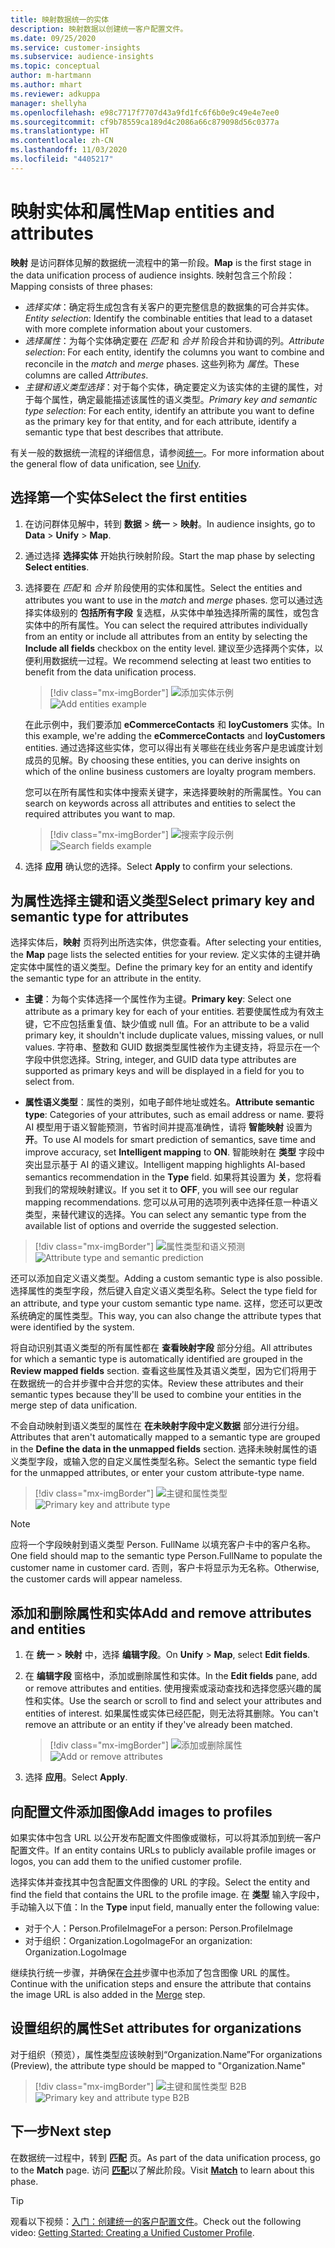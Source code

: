 ```yaml
---
title: 映射数据统一的实体
description: 映射数据以创建统一客户配置文件。
ms.date: 09/25/2020
ms.service: customer-insights
ms.subservice: audience-insights
ms.topic: conceptual
author: m-hartmann
ms.author: mhart
ms.reviewer: adkuppa
manager: shellyha
ms.openlocfilehash: e98c7717f7707d43a9fd1fc6f6b0e9c49e4e7ee0
ms.sourcegitcommit: cf9b78559ca189d4c2086a66c879098d56c0377a
ms.translationtype: HT
ms.contentlocale: zh-CN
ms.lasthandoff: 11/03/2020
ms.locfileid: "4405217"
---
```

# <a name="map-entities-and-attributes"></a><span data-ttu-id="6c987-103">映射实体和属性</span><span class="sxs-lookup"><span data-stu-id="6c987-103">Map entities and attributes</span></span>

<span data-ttu-id="6c987-104">**映射** 是访问群体见解的数据统一流程中的第一阶段。</span><span class="sxs-lookup"><span data-stu-id="6c987-104">**Map** is the first stage in the data unification process of audience insights.</span></span> <span data-ttu-id="6c987-105">映射包含三个阶段：</span><span class="sxs-lookup"><span data-stu-id="6c987-105">Mapping consists of three phases:</span></span>

- <span data-ttu-id="6c987-106">*选择实体*：确定将生成包含有关客户的更完整信息的数据集的可合并实体。</span><span class="sxs-lookup"><span data-stu-id="6c987-106">*Entity selection*: Identify the combinable entities that lead to a dataset with more complete information about your customers.</span></span>
- <span data-ttu-id="6c987-107">*选择属性*：为每个实体确定要在 *匹配* 和 *合并* 阶段合并和协调的列。</span><span class="sxs-lookup"><span data-stu-id="6c987-107">*Attribute selection*: For each entity, identify the columns you want to combine and reconcile in the *match* and *merge* phases.</span></span> <span data-ttu-id="6c987-108">这些列称为 *属性*。</span><span class="sxs-lookup"><span data-stu-id="6c987-108">These columns are called *Attributes*.</span></span>
- <span data-ttu-id="6c987-109">*主键和语义类型选择*：对于每个实体，确定要定义为该实体的主键的属性，对于每个属性，确定最能描述该属性的语义类型。</span><span class="sxs-lookup"><span data-stu-id="6c987-109">*Primary key and semantic type selection*: For each entity, identify an attribute you want to define as the primary key for that entity, and for each attribute, identify a semantic type that best describes that attribute.</span></span>

<span data-ttu-id="6c987-110">有关一般的数据统一流程的详细信息，请参阅[统一](data-unification.md)。</span><span class="sxs-lookup"><span data-stu-id="6c987-110">For more information about the general flow of data unification, see [Unify](data-unification.md).</span></span>

## <a name="select-the-first-entities"></a><span data-ttu-id="6c987-111">选择第一个实体</span><span class="sxs-lookup"><span data-stu-id="6c987-111">Select the first entities</span></span>

1. <span data-ttu-id="6c987-112">在访问群体见解中，转到 **数据** > **统一** > **映射**。</span><span class="sxs-lookup"><span data-stu-id="6c987-112">In audience insights, go to **Data** > **Unify** > **Map**.</span></span>

2. <span data-ttu-id="6c987-113">通过选择 **选择实体** 开始执行映射阶段。</span><span class="sxs-lookup"><span data-stu-id="6c987-113">Start the map phase by selecting **Select entities**.</span></span>

3. <span data-ttu-id="6c987-114">选择要在 *匹配* 和 *合并* 阶段使用的实体和属性。</span><span class="sxs-lookup"><span data-stu-id="6c987-114">Select the entities and attributes you want to use in the *match* and *merge* phases.</span></span> <span data-ttu-id="6c987-115">您可以通过选择实体级别的 **包括所有字段** 复选框，从实体中单独选择所需的属性，或包含实体中的所有属性。</span><span class="sxs-lookup"><span data-stu-id="6c987-115">You can select the required attributes individually from an entity or include all attributes from an entity by selecting the **Include all fields** checkbox on the entity level.</span></span> <span data-ttu-id="6c987-116">建议至少选择两个实体，以便利用数据统一过程。</span><span class="sxs-lookup"><span data-stu-id="6c987-116">We recommend selecting at least two entities to benefit from the data unification process.</span></span>

   > [!div class="mx-imgBorder"]
   > <span data-ttu-id="6c987-117">![添加实体示例](media/data-manager-configure-map-add-entities-example.png "添加实体示例")</span><span class="sxs-lookup"><span data-stu-id="6c987-117">![Add entities example](media/data-manager-configure-map-add-entities-example.png "Add entities example")</span></span>

   <span data-ttu-id="6c987-118">在此示例中，我们要添加 **eCommerceContacts** 和 **loyCustomers** 实体。</span><span class="sxs-lookup"><span data-stu-id="6c987-118">In this example, we're adding the **eCommerceContacts** and **loyCustomers** entities.</span></span> <span data-ttu-id="6c987-119">通过选择这些实体，您可以得出有关哪些在线业务客户是忠诚度计划成员的见解。</span><span class="sxs-lookup"><span data-stu-id="6c987-119">By choosing these entities, you can derive insights on which of the online business customers are loyalty program members.</span></span>
   
   <span data-ttu-id="6c987-120">您可以在所有属性和实体中搜索关键字，来选择要映射的所需属性。</span><span class="sxs-lookup"><span data-stu-id="6c987-120">You can search on keywords across all attributes and entities to select the required attributes you want to map.</span></span>
   
     > [!div class="mx-imgBorder"]
   > <span data-ttu-id="6c987-121">![搜索字段示例](media/data-manager-configure-map-search-fields-example.png "搜索字段示例")</span><span class="sxs-lookup"><span data-stu-id="6c987-121">![Search fields example](media/data-manager-configure-map-search-fields-example.png "Search fields example")</span></span>

4. <span data-ttu-id="6c987-122">选择 **应用** 确认您的选择。</span><span class="sxs-lookup"><span data-stu-id="6c987-122">Select **Apply** to confirm your selections.</span></span>

## <a name="select-primary-key-and-semantic-type-for-attributes"></a><span data-ttu-id="6c987-123">为属性选择主键和语义类型</span><span class="sxs-lookup"><span data-stu-id="6c987-123">Select primary key and semantic type for attributes</span></span>

<span data-ttu-id="6c987-124">选择实体后，**映射** 页将列出所选实体，供您查看。</span><span class="sxs-lookup"><span data-stu-id="6c987-124">After selecting your entities, the **Map** page lists the selected entities for your review.</span></span> <span data-ttu-id="6c987-125">定义实体的主键并确定实体中属性的语义类型。</span><span class="sxs-lookup"><span data-stu-id="6c987-125">Define the primary key for an entity and identify the semantic type for an attribute in the entity.</span></span>

- <span data-ttu-id="6c987-126">**主键**：为每个实体选择一个属性作为主键。</span><span class="sxs-lookup"><span data-stu-id="6c987-126">**Primary key**: Select one attribute as a primary key for each of your entities.</span></span> <span data-ttu-id="6c987-127">若要使属性成为有效主键，它不应包括重复值、缺少值或 null 值。</span><span class="sxs-lookup"><span data-stu-id="6c987-127">For an attribute to be a valid primary key, it shouldn't include duplicate values, missing values, or null values.</span></span> <span data-ttu-id="6c987-128">字符串、整数和 GUID 数据类型属性被作为主键支持，将显示在一个字段中供您选择。</span><span class="sxs-lookup"><span data-stu-id="6c987-128">String, integer, and GUID data type attributes are supported as primary keys and will be displayed in a field for you to select from.</span></span>

- <span data-ttu-id="6c987-129">**属性语义类型**：属性的类别，如电子邮件地址或姓名。</span><span class="sxs-lookup"><span data-stu-id="6c987-129">**Attribute semantic type**: Categories of your attributes, such as email address or name.</span></span> <span data-ttu-id="6c987-130">要将 AI 模型用于语义智能预测，节省时间并提高准确性，请将 **智能映射** 设置为 **开**。</span><span class="sxs-lookup"><span data-stu-id="6c987-130">To use AI models for smart prediction of semantics, save time and improve accuracy, set **Intelligent mapping** to **ON**.</span></span> <span data-ttu-id="6c987-131">智能映射在 **类型** 字段中突出显示基于 AI 的语义建议。</span><span class="sxs-lookup"><span data-stu-id="6c987-131">Intelligent mapping highlights AI-based semantics recommendation in the **Type** field.</span></span> <span data-ttu-id="6c987-132">如果将其设置为 **关**，您将看到我们的常规映射建议。</span><span class="sxs-lookup"><span data-stu-id="6c987-132">If you set it to **OFF**, you will see our regular mapping recommendations.</span></span> <span data-ttu-id="6c987-133">您可以从可用的选项列表中选择任意一种语义类型，来替代建议的选择。</span><span class="sxs-lookup"><span data-stu-id="6c987-133">You can select any semantic type from the available list of options and override the suggested selection.</span></span>

> [!div class="mx-imgBorder"]
> <span data-ttu-id="6c987-134">![属性类型和语义预测](media/data-manager-configure-map-add-attributes-semantic-prediction.png "属性类型和语义预测")</span><span class="sxs-lookup"><span data-stu-id="6c987-134">![Attribute type and semantic prediction](media/data-manager-configure-map-add-attributes-semantic-prediction.png "Attribute type and semantic prediction")</span></span>

<span data-ttu-id="6c987-135">还可以添加自定义语义类型。</span><span class="sxs-lookup"><span data-stu-id="6c987-135">Adding a custom semantic type is also possible.</span></span> <span data-ttu-id="6c987-136">选择属性的类型字段，然后键入自定义语义类型名称。</span><span class="sxs-lookup"><span data-stu-id="6c987-136">Select the type field for an attribute, and type your custom semantic type name.</span></span> <span data-ttu-id="6c987-137">这样，您还可以更改系统确定的属性类型。</span><span class="sxs-lookup"><span data-stu-id="6c987-137">This way, you can also change the attribute types that were identified by the system.</span></span>

<span data-ttu-id="6c987-138">将自动识别其语义类型的所有属性都在 **查看映射字段** 部分分组。</span><span class="sxs-lookup"><span data-stu-id="6c987-138">All attributes for which a semantic type is automatically identified are grouped in the **Review mapped fields** section.</span></span> <span data-ttu-id="6c987-139">查看这些属性及其语义类型，因为它们将用于在数据统一的合并步骤中合并您的实体。</span><span class="sxs-lookup"><span data-stu-id="6c987-139">Review these attributes and their semantic types because they'll be used to combine your entities in the merge step of data unification.</span></span>

<span data-ttu-id="6c987-140">不会自动映射到语义类型的属性在 **在未映射字段中定义数据** 部分进行分组。</span><span class="sxs-lookup"><span data-stu-id="6c987-140">Attributes that aren't automatically mapped to a semantic type are grouped in the **Define the data in the unmapped fields** section.</span></span> <span data-ttu-id="6c987-141">选择未映射属性的语义类型字段，或输入您的自定义属性类型名称。</span><span class="sxs-lookup"><span data-stu-id="6c987-141">Select the semantic type field for the unmapped attributes, or enter your custom attribute-type name.</span></span>

> [!div class="mx-imgBorder"]
> <span data-ttu-id="6c987-142">![主键和属性类型](media/data-manager-configure-map-add-attributes.png "主键和属性类型")</span><span class="sxs-lookup"><span data-stu-id="6c987-142">![Primary key and attribute type](media/data-manager-configure-map-add-attributes.png "Primary key and attribute type")</span></span>

> [!NOTE]
> <span data-ttu-id="6c987-143">应将一个字段映射到语义类型 Person. FullName 以填充客户卡中的客户名称。</span><span class="sxs-lookup"><span data-stu-id="6c987-143">One field should map to the semantic type Person.FullName to populate the customer name in customer card.</span></span> <span data-ttu-id="6c987-144">否则，客户卡将显示为无名称。</span><span class="sxs-lookup"><span data-stu-id="6c987-144">Otherwise, the customer cards will appear nameless.</span></span> 

## <a name="add-and-remove-attributes-and-entities"></a><span data-ttu-id="6c987-145">添加和删除属性和实体</span><span class="sxs-lookup"><span data-stu-id="6c987-145">Add and remove attributes and entities</span></span>

1. <span data-ttu-id="6c987-146">在 **统一** > **映射** 中，选择 **编辑字段**。</span><span class="sxs-lookup"><span data-stu-id="6c987-146">On **Unify** > **Map**, select **Edit fields**.</span></span>

2. <span data-ttu-id="6c987-147">在 **编辑字段** 窗格中，添加或删除属性和实体。</span><span class="sxs-lookup"><span data-stu-id="6c987-147">In the **Edit fields** pane, add or remove attributes and entities.</span></span> <span data-ttu-id="6c987-148">使用搜索或滚动查找和选择您感兴趣的属性和实体。</span><span class="sxs-lookup"><span data-stu-id="6c987-148">Use the search or scroll to find and select your attributes and entities of interest.</span></span> <span data-ttu-id="6c987-149">如果属性或实体已经匹配，则无法将其删除。</span><span class="sxs-lookup"><span data-stu-id="6c987-149">You can't remove an attribute or an entity if they've already been matched.</span></span>

   > [!div class="mx-imgBorder"]
   > <span data-ttu-id="6c987-150">![添加或删除属性](media/configure-data-map-edit.png "添加或删除属性")</span><span class="sxs-lookup"><span data-stu-id="6c987-150">![Add or remove attributes](media/configure-data-map-edit.png "Add or remove attributes")</span></span>

3. <span data-ttu-id="6c987-151">选择 **应用**。</span><span class="sxs-lookup"><span data-stu-id="6c987-151">Select **Apply**.</span></span>

## <a name="add-images-to-profiles"></a><span data-ttu-id="6c987-152">向配置文件添加图像</span><span class="sxs-lookup"><span data-stu-id="6c987-152">Add images to profiles</span></span>

<span data-ttu-id="6c987-153">如果实体中包含 URL 以公开发布配置文件图像或徽标，可以将其添加到统一客户配置文件。</span><span class="sxs-lookup"><span data-stu-id="6c987-153">If an entity contains URLs to publicly available profile images or logos, you can add them to the unified customer profile.</span></span>

<span data-ttu-id="6c987-154">选择实体并查找其中包含配置文件图像的 URL 的字段。</span><span class="sxs-lookup"><span data-stu-id="6c987-154">Select the entity and find the field that contains the URL to the profile image.</span></span> <span data-ttu-id="6c987-155">在 **类型** 输入字段中，手动输入以下值：</span><span class="sxs-lookup"><span data-stu-id="6c987-155">In the **Type** input field, manually enter the following value:</span></span> 
- <span data-ttu-id="6c987-156">对于个人：Person.ProfileImage</span><span class="sxs-lookup"><span data-stu-id="6c987-156">For a person: Person.ProfileImage</span></span>
- <span data-ttu-id="6c987-157">对于组织：Organization.LogoImage</span><span class="sxs-lookup"><span data-stu-id="6c987-157">For an organization: Organization.LogoImage</span></span>

<span data-ttu-id="6c987-158">继续执行统一步骤，并确保在[合并](merge-entities.md)步骤中也添加了包含图像 URL 的属性。</span><span class="sxs-lookup"><span data-stu-id="6c987-158">Continue with the unification steps and ensure the attribute that contains the image URL is also added in the [Merge](merge-entities.md) step.</span></span>

## <a name="set-attributes-for-organizations"></a><span data-ttu-id="6c987-159">设置组织的属性</span><span class="sxs-lookup"><span data-stu-id="6c987-159">Set attributes for organizations</span></span>

<span data-ttu-id="6c987-160">对于组织（预览），属性类型应该映射到“Organization.Name”</span><span class="sxs-lookup"><span data-stu-id="6c987-160">For organizations (Preview), the attribute type should be mapped to "Organization.Name"</span></span>
> [!div class="mx-imgBorder"]
> <span data-ttu-id="6c987-161">![主键和属性类型 B2B](media/configure-data-map-edit-b2b.png "主键和属性类型 B2B")</span><span class="sxs-lookup"><span data-stu-id="6c987-161">![Primary key and attribute type B2B](media/configure-data-map-edit-b2b.png "Primary key and attribute type B2B")</span></span>

## <a name="next-step"></a><span data-ttu-id="6c987-162">下一步</span><span class="sxs-lookup"><span data-stu-id="6c987-162">Next step</span></span>

<span data-ttu-id="6c987-163">在数据统一过程中，转到 **匹配** 页。</span><span class="sxs-lookup"><span data-stu-id="6c987-163">As part of the data unification process, go to the **Match** page.</span></span> <span data-ttu-id="6c987-164">访问 [**匹配**](match-entities.md)以了解此阶段。</span><span class="sxs-lookup"><span data-stu-id="6c987-164">Visit [**Match**](match-entities.md) to learn about this phase.</span></span>

> [!TIP]
> <span data-ttu-id="6c987-165">观看以下视频：[入门：创建统一的客户配置文件](https://youtu.be/oBfGEhucAxs)。</span><span class="sxs-lookup"><span data-stu-id="6c987-165">Check out the following video: [Getting Started: Creating a Unified Customer Profile](https://youtu.be/oBfGEhucAxs).</span></span>
